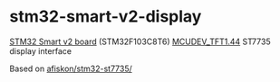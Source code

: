 # stm32-smart-v2-display
[STM32 Smart v2 board](https://stm32-base.org/boards/STM32F103C8T6-STM32-Smart-V2.0.html) (STM32F103C8T6) [MCUDEV_TFT1.44](https://www.aliexpress.com/item/1005001579897359.html) ST7735 display interface

Based on [afiskon/stm32-st7735/](https://github.com/afiskon/stm32-st7735/)
